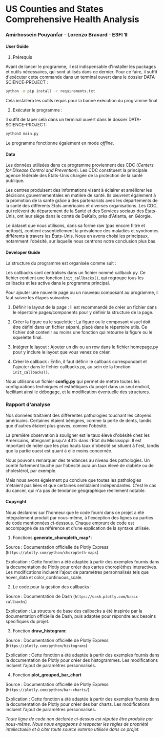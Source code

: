 # US Counties and States Comprehensive Health Analysis

### Amirhossein Pouyanfar - Lorenzo Bravard - E3FI 1I


#### User Guide

1. Prérequis  

Avant de lancer le programme, il est indispensable d'installer les packages et
outils nécessaires, qui sont utilisés dans ce dernier. Pour ce faire, il suffit d'exécuter 
cette commande dans un terminal ouvert dans le dossier DATA-SCIENCE-PROJECT :  
 
```bash
python -m pip install -r requirements.txt
```

Cela installera les outils requis pour la bonne exécution du programme final.

2. Exécuter le programme : 

Il suffit de taper cela dans un terminal ouvert dans le dossier DATA-SCIENCE-PROJECT:

```bash
python3 main.py
```

Le programme fonctionne également en mode *offline*.


#### Data

Les données utilisées dans ce programme proviennent des CDC (*Centers for Disease Control and Prevention*).
Les CDC constituent la principale agence fédérale des États-Unis chargée de la protection de la santé publique.

Les centres produisent des informations visant à éclairer et améliorer les décisions gouvernementales en matière de santé. Ils œuvrent également à la promotion de la santé grâce à des partenariats avec les départements de la santé des différents États américains et diverses organisations. Les CDC, qui relèvent du département de la Santé et des Services sociaux des États-Unis, ont leur siège dans le comté de DeKalb, près d'Atlanta, en Géorgie.

Le dataset que nous utilisons, dans sa forme raw (pas encore filtré et nettoyé), contient essentiellement la prévalence des maladies et syndromes 
différents à travers les États-Unis. Nous en avons choisi les principaux, notamment l'obésité, sur laquelle nous 
centrons notre conclusion plus bas.


#### Developer Guide

La structure du programme est organisée comme suit :

Les callbacks sont centralisés dans un fichier nommé callback.py. Ce fichier contient une fonction `init_callbacks()`, qui regroupe tous les callbacks et les active dans le programme principal.

Pour ajouter une nouvelle page ou un nouveau composant au programme, il faut suivre les étapes suivantes :

1. Définir le layout de la page : Il est recommandé de créer un fichier dans le répertoire pages/components pour y définir la structure de la page.

2. Créer la figure ou le squelette : La figure ou le composant visuel doit être défini dans un fichier séparé, placé dans le répertoire utils. Ce fichier doit contenir au moins une fonction qui retourne la figure ou le squelette final.

3. Intégrer le layout : Ajouter un div ou un row dans le fichier homepage.py pour y inclure le layout que vous venez de créer.

4. Créer le callback : Enfin, il faut définir le callback correspondant et l'ajouter dans le fichier callbacks.py, au sein de la fonction `init_callbacks()`.


Nous utilisons un fichier **config.py** qui permet de mettre toutes les configurations techniques et 
esthétiques du projet dans un seul endroit, facilitant ainsi le débogage, et la modification éventuelle
des structures. 


### Rapport d'analyse

Nos données traitaient des différentes pathologies touchant les citoyens américains. Certaines étaient bénignes, comme la perte de dents, tandis que d'autres étaient plus graves, comme l'obésité.

La première observation à souligner est le taux élevé d'obésité chez les Américains, atteignant jusqu'à 43% dans l'État du Mississippi.
Il est important de noter que les plus hauts taux d'obésité se situent à l'est, tandis que la partie ouest est quant à elle moins concernée.

Nous pouvons remarquer des tendances au niveau des pathologies. Un comté fortement touché par l'obésité aura un taux élevé de diabète ou de cholestérol, par exemple.

Mais nous avons également pu conclure que toutes les pathologies n'étaient pas liées et que certaines semblaient indépendantes. C'est le cas du cancer, qui n'a pas de tendance géographique réellement notable.


#### Copyright

Nous déclarons sur l'honneur que le code fourni dans ce projet a été intégralement produit par nous-même, à l'exception des lignes ou parties de code mentionnées ci-dessous. Chaque emprunt de code est accompagné de sa référence et d'une explication de la syntaxe utilisée.


1. Fonctions **generate_choropleth_map\***:

Source : Documentation officielle de Plotly Express (`https://plotly.com/python/choropleth-maps`)

Explication : Cette fonction a été adaptée à partir des exemples fournis dans la documentation de Plotly pour créer des cartes choroplèthes interactives. Les modifications incluent l'ajout de paramètres personnalisés tels que hover_data et color_continuous_scale.

2. Le code pour la gestion des callbacks :

Source : Documentation de Dash (`https://dash.plotly.com/basic-callbacks`)

Explication : La structure de base des callbacks a été inspirée par la documentation officielle de Dash, puis adaptée pour répondre aux besoins spécifiques du projet.


3. Fonction **draw_histogram**:

Source : Documentation officielle de Plotly Express (`https://plotly.com/python/histograms`)

Explication : Cette fonction a été adaptée à partir des exemples fournis dans la documentation de Plotly pour créer des histogrammes. Les modifications incluent l'ajout de paramètres personnalisés.

4. Fonction **plot_grouped_bar_chart**

Source : Documentation officielle de Plotly Express (`https://plotly.com/python/bar-charts/`)

Explication : Cette fonction a été adaptée à partir des exemples fournis dans la documentation de Plotly pour créer des bar charts. Les modifications incluent l'ajout de paramètres personnalisés.

*Toute ligne de code non déclarée ci-dessus est réputée être produite par nous-même. Nous nous engageons à respecter les règles de propriété intellectuelle et à citer toute source externe utilisée dans ce projet.*
